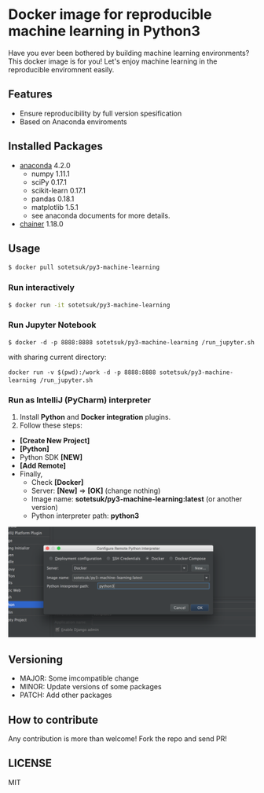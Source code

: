 # Docker image for reproducible machine learning in Python3
Have you ever been bothered by building machine learning environments?
This docker image is for you! 
Let's enjoy machine learning in the reproducible enviromnent easily.

## Features

- Ensure reproducibility by full version spesification
- Based on Anaconda enviroments

## Installed Packages

- [anaconda](https://docs.continuum.io/) 4.2.0
  - numpy 1.11.1
  - sciPy 0.17.1
  - scikit-learn 0.17.1
  - pandas 0.18.1
  - matplotlib 1.5.1
  - see anaconda documents for more details.
- [chainer](http://chainer.org/) 1.18.0

## Usage

```sh
$ docker pull sotetsuk/py3-machine-learning
```

### Run interactively

```sh
$ docker run -it sotetsuk/py3-machine-learning
```

### Run Jupyter Notebook

```
$ docker -d -p 8888:8888 sotetsuk/py3-machine-learning /run_jupyter.sh
```

with sharing current directory:

```
docker run -v $(pwd):/work -d -p 8888:8888 sotetsuk/py3-machine-learning /run_jupyter.sh
```

### Run as IntelliJ (PyCharm) interpreter

1. Install **Python** and **Docker integration** plugins.
2. Follow these steps:
  - **[Create New Project]**
  - **[Python]**
  - Python SDK **[NEW]**
  - **[Add Remote]**
  - Finally, 
    - Check **[Docker]**
    - Server: **[New]** => **[OK]** (change nothing)
    - Image name: **sotetsuk/py3-machine-learning:latest** (or another version)
    - Python interpreter path: **python3**

<p align="center">
<img src="./img/intellij.png" width=600px>
</p>

## Versioning
- MAJOR: Some imcompatible change
- MINOR: Update versions of some packages
- PATCH: Add other packages

## How to contribute
Any contribution is more than welcome! Fork the repo and send PR!

## LICENSE
MIT
